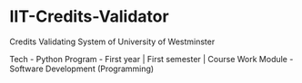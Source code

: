 # IIT-Credits-Validator
Credits Validating System of University of Westminster

Tech - Python
Program - First year | First semester | Course Work
Module - Software Development (Programming)
